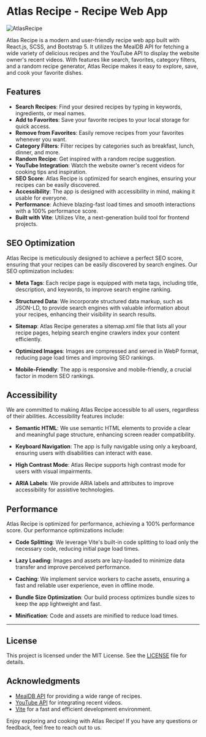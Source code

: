# Atlas Recipe - Recipe Web App

![AtlasRecipe](public/AtlasRecipe.png")

Atlas Recipe is a modern and user-friendly recipe web app built with React.js, SCSS, and Bootstrap 5. It utilizes the MealDB API for fetching a wide variety of delicious recipes and the YouTube API to display the website owner's recent videos. With features like search, favorites, category filters, and a random recipe generator, Atlas Recipe makes it easy to explore, save, and cook your favorite dishes.

## Features

- **Search Recipes**: Find your desired recipes by typing in keywords, ingredients, or meal names.
- **Add to Favorites**: Save your favorite recipes to your local storage for quick access.
- **Remove from Favorites**: Easily remove recipes from your favorites whenever you want.
- **Category Filters**: Filter recipes by categories such as breakfast, lunch, dinner, and more.
- **Random Recipe**: Get inspired with a random recipe suggestion.
- **YouTube Integration**: Watch the website owner's recent videos for cooking tips and inspiration.
- **SEO Score**: Atlas Recipe is optimized for search engines, ensuring your recipes can be easily discovered.
- **Accessibility**: The app is designed with accessibility in mind, making it usable for everyone.
- **Performance**: Achieve blazing-fast load times and smooth interactions with a 100% performance score.
- **Built with Vite**: Utilizes Vite, a next-generation build tool for frontend projects.

## SEO Optimization

Atlas Recipe is meticulously designed to achieve a perfect SEO score, ensuring that your recipes can be easily discovered by search engines. Our SEO optimization includes:

- **Meta Tags**: Each recipe page is equipped with meta tags, including title, description, and keywords, to improve search engine ranking.

- **Structured Data**: We incorporate structured data markup, such as JSON-LD, to provide search engines with valuable information about your recipes, enhancing their visibility in search results.

- **Sitemap**: Atlas Recipe generates a sitemap.xml file that lists all your recipe pages, helping search engine crawlers index your content efficiently.

- **Optimized Images**: Images are compressed and served in WebP format, reducing page load times and improving SEO rankings.

- **Mobile-Friendly**: The app is responsive and mobile-friendly, a crucial factor in modern SEO rankings.

## Accessibility

We are committed to making Atlas Recipe accessible to all users, regardless of their abilities. Accessibility features include:

- **Semantic HTML**: We use semantic HTML elements to provide a clear and meaningful page structure, enhancing screen reader compatibility.

- **Keyboard Navigation**: The app is fully navigable using only a keyboard, ensuring users with disabilities can interact with ease.

- **High Contrast Mode**: Atlas Recipe supports high contrast mode for users with visual impairments.

- **ARIA Labels**: We provide ARIA labels and attributes to improve accessibility for assistive technologies.

## Performance

Atlas Recipe is optimized for performance, achieving a 100% performance score. Our performance optimizations include:

- **Code Splitting**: We leverage Vite's built-in code splitting to load only the necessary code, reducing initial page load times.

- **Lazy Loading**: Images and assets are lazy-loaded to minimize data transfer and improve perceived performance.

- **Caching**: We implement service workers to cache assets, ensuring a fast and reliable user experience, even in offline mode.

- **Bundle Size Optimization**: Our build process optimizes bundle sizes to keep the app lightweight and fast.

- **Minification**: Code and assets are minified to reduce load times.
---

## License

This project is licensed under the MIT License. See the [LICENSE](LICENSE) file for details.

## Acknowledgments

- [MealDB API](https://www.themealdb.com/api.php) for providing a wide range of recipes.
- [YouTube API](https://developers.google.com/youtube/registering_an_application) for integrating recent videos.
- [Vite](https://vitejs.dev/) for a fast and efficient development environment.
  
Enjoy exploring and cooking with Atlas Recipe! If you have any questions or feedback, feel free to reach out to us.
